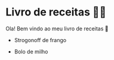 # Livro de receitas :man_cook:

Ola! Bem vindo ao meu livro de receitas :wave:

- Strogonoff de frango

- Bolo de milho

  



